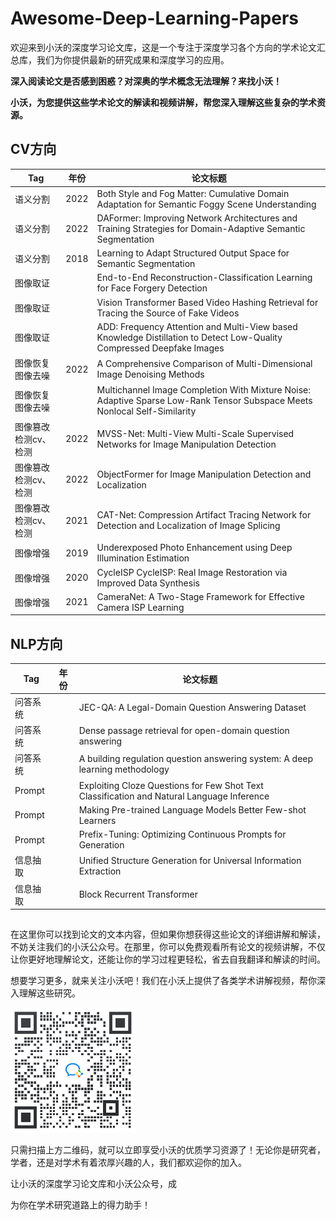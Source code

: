 # Awesome-Deep-Learning-Papers

欢迎来到小沃的深度学习论文库，这是一个专注于深度学习各个方向的学术论文汇总库，我们为你提供最新的研究成果和深度学习的应用。

**深入阅读论文是否感到困惑？对深奥的学术概念无法理解？来找小沃！**

**小沃，为您提供这些学术论文的解读和视频讲解，帮您深入理解这些复杂的学术资源。**

## CV方向

| Tag         | 年份   | 论文标题                                                                                                                      |
|-------------|------|---------------------------------------------------------------------------------------------------------------------------|
| 语义分割        | 2022 | Both Style and Fog Matter: Cumulative Domain Adaptation for Semantic Foggy Scene Understanding                            |
| 语义分割        | 2022 | DAFormer: Improving Network Architectures and Training Strategies for Domain-Adaptive Semantic Segmentation               |
| 语义分割        | 2018 | Learning to Adapt Structured Output Space for Semantic Segmentation                                                       |
| 图像取证        |      | End-to-End Reconstruction-Classification Learning for Face Forgery Detection                                              |
| 图像取证        |      | Vision Transformer Based Video Hashing Retrieval for Tracing the Source of Fake Videos                                    |
| 图像取证        |      | ADD: Frequency Attention and Multi-View based Knowledge Distillation to Detect Low-Quality Compressed Deepfake Images     |
| 图像恢复图像去噪    | 2022 | A Comprehensive Comparison of Multi-Dimensional Image Denoising Methods                                                   |
| 图像恢复图像去噪    |      | Multichannel Image Completion With Mixture Noise: Adaptive Sparse Low-Rank Tensor Subspace Meets Nonlocal Self-Similarity |
| 图像篡改检测cv、检测 | 2022 | MVSS-Net: Multi-View Multi-Scale Supervised Networks for Image Manipulation Detection                                     |
| 图像篡改检测cv、检测 | 2022 | ObjectFormer for Image Manipulation Detection and Localization                                                            |
| 图像篡改检测cv、检测 | 2021 | CAT-Net: Compression Artifact Tracing Network for Detection and Localization of Image Splicing                            |
| 图像增强        | 2019 | Underexposed Photo Enhancement using Deep Illumination Estimation                                                         |
| 图像增强        | 2020 | CycleISP CycleISP: Real Image Restoration via Improved Data Synthesis                                                     |
| 图像增强        | 2021 | CameraNet: A Two-Stage Framework for Effective Camera ISP Learning                                                        |

## NLP方向

| Tag    | 年份   | 论文标题                                                                                       |
|--------|------|--------------------------------------------------------------------------------------------|
| 问答系统   |  | JEC-QA: A Legal-Domain Question Answering Dataset                                          |
| 问答系统   |      | Dense passage retrieval for open-domain question answering                                 |
| 问答系统   |      | A building regulation question answering system: A deep learning methodology               |
| Prompt |      | Exploiting Cloze Questions for Few Shot Text Classification and Natural Language Inference |
| Prompt |      | Making Pre-trained Language Models Better Few-shot Learners                                |
| Prompt |      | Prefix-Tuning: Optimizing Continuous Prompts for Generation                                |
| 信息抽取   |      |  Unified Structure Generation for Universal Information Extraction                                                                                          |
| 信息抽取   |      |                   Block Recurrent Transformer                                                                         |


## 

在这里你可以找到论文的文本内容，但如果你想获得这些论文的详细讲解和解读，不妨关注我们的小沃公众号。在那里，你可以免费观看所有论文的视频讲解，不仅让你更好地理解论文，还能让你的学习过程更轻松，省去自我翻译和解读的时间。

想要学习更多，就来关注小沃吧！我们在小沃上提供了各类学术讲解视频，帮你深入理解这些研究。

[//]: # (![二维码]&#40;./pic/qrcode.png&#41;)
<img src="./pic/qrcode.png" width="200" height="200">

只需扫描上方二维码，就可以立即享受小沃的优质学习资源了！无论你是研究者，学者，还是对学术有着浓厚兴趣的人，我们都欢迎你的加入。

让小沃的深度学习论文库和小沃公众号，成

为你在学术研究道路上的得力助手！
